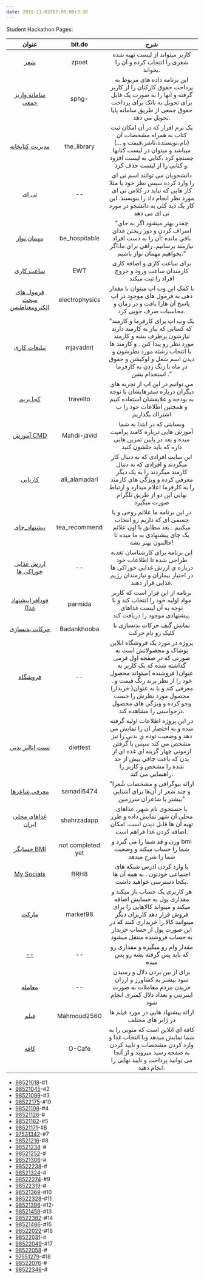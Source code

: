 ```yaml
---
date: 2019-11-03T07:00:00+3:30
---
```

Student Hackathon Pages:

|       عنوان                 |      bit.do     |                 شرح                    |
|:----------------------------:|:---------------:|:----------------------------------------:|
|[شعر](http://98522022.pythonanywhere.com)|zpoet|کاربر میتواند از لیست تهیه شده شعری را انتخاب کرده و آن را بخواند.|
|[سامانه واریز جمعی](http://98521045.pythonanywhere.com)|sphg-|این برنامه داده های مربوط به پرداخت حقوق کارکنان را از کاربر گرفته و آنها را به صورت یک فایل برای تحویل به بانک برای پرداخت حقوق جمعی از طریق سامانه پایا تحویل می دهد.|
|[مدیریت کتابخانه](http://98521171.pythonanywhere.com)|the_library|یک نرم افزار که در آن امکان ثبت کتاب به همراه مشخصات آن (نام،نویسنده،ناشر،قیمت و ...) میباشد و میتوان در لیست کتابها جستجو کرد ،کتابی به لیست افزود و کتابی را از لیست حذف کرد.|
|[تی ای](http://98521099.pythonanywhere.com)|--|دانشجویان می توانند اسم تی ای را وارد کرده سپس نظر خود یا مثلا کار هایی که نباید در کلاس تی ای مورد نظر انجام داد را بنویسند. این کار یک دید کلی به دانشجو در مورد تی ای می دهد|
|[مهمان نواز](http://98521369.pythonanywhere.com)|be_hospitable|"چقدر بهتر ميشود اگر به جاي اسراف كردن و دور ريختن  غذاي باقي مانده ؛آن را به دست افراد نيازمند برسانيم. راهي براي ما،اگر بخواهيم مهمان نواز باشيم."|
|[ساعت کاری](http://98521162.pythonanywhere.com)|EWT|برای ساعت کاری و اضافه کاری کارمندان ساعت ورود و خروج افراد را ثبت میکند|
|[فرمول های مبحث الکترومغناطیس](http://98522274.pythonanywhere.com)|electrophysics|با کمک این وب اپ میتوان با مقدار دهی به فرمول های موجود در اپ پاسخ آن هارا یافت و در زمان و محاسبات صرف جویی کرد.|
|[تبلیغات کاری](http://98522049.pythonanywhere.com)|mjavadmt|"یک وب اپ برای کارفرما و کارمند که کسایی که نیاز به کارمند دارند نیازشون برطرف بشه و کارمند مورد نظر رو پیدا کنن . و کارمند ها با انتخاب رشته مورد نظرشون و دیدن اسم شغل و لوکیشن و حقوق در ماه با زنگ زدن به کارفرما استخدام بشن ."|
|[كجا بريم](http://98522382.pythonanywhere.com)|travelto|مي توانيم در اين اپ از تجربه هاي ديگران درباره سفرهايشان با توجه به بودجه و علايقشان استفاده كنيم و همچنين اطلاعات خود را ب اشتراك بگذاريم|
|[آموزش CMD](http://98521108.pythonanywhere.com)|Mahdi-javid|وبسایتی که در ابتدا به شما آموزش هایی درباره کامند پرامپت میده و بعد در پایین تمرین هایی داره که باید حلشون کنید|
|[کاریابی](http://98521216.pythonanywhere.com)|ali_alamadari|این سایت افرادی که به دنبال کار میگردند و افرادی که به دنبال کارمند میگردند را  به یک دیگر معرفی کرده و ویژگی های کارمند را به کارفرما اعلام میدارد و ارتباط نهایی این دو از طریق تلگرام صورت میگیرد|
|[پیشنهاد_چای](http://98522319.pythonanywhere.com)|tea_recommend|در این برنامه ما علائم روحی و یا جسمی ای که داریم رو انتخاب میکنیم...بعد مطابق با اون علائم یک چای پیشنهادی به ما میده تا حالمون بهتر بشه!|
|[ارزش غذایی خوراکی ها](http://98522076.pythonanywhere.com)|--|این برنامه برای کارشناسان تغذیه طراحی شده تا اطلاعات خود درباره ی ارزش غذایی خوراکی ها در اختیار بیماران و نیازمندان رژیم غذایی قرار دهند.|
|[فودآفر(پیشنهاد غذا)](http://98521459.pythonanywhere.com)|parmida|برنامه از این قرار است که کاربر مواد اولیه خود را انتخاب کند و با توجه به آن لیست غذاهای پیشنهادی موجود را دریافت کند.|
|[حرکات بدنسازی](http://98521396.pythonanywhere.com)|Badankhooba|نمایش گیف حرکات بدنسازی با کلیک رو نام حرکت|
|[فروشگاه](http://97551279.pythonanywhere.com)|--|پروژه در مورد یک  فروشگاه انلاین پوشاک و محصولاتش است به صورتی که  در صفحه اول فرمی گذاشته  شده  که یک کاربر به عنوان( فروشنده )میتواند محصول خود را از نظر برند رنگ قیمت و.. معرفی کند و یا به عنوان( خریدار) محصول مورد نظرش را جست وجو کرده و ویژگی های محصول درخواستی را مشاهده کند.|
|[تست اناليز بدني](http://98522328.pythonanywhere.com)|diettest|در اين پروژه اطلاعات اوليه گرفته شده و به اختصار ان را نمايش مي دهد و وضعيت توده ي بدني را نيز مشخص مي كند سپس با گرفتن ازموني چهار گزينه اي غده اي از بدن كه باعث چاقي بيش از حد شده را مشخص و كاربر را راهنمايي مي كند.|
|[معرفی شاعرها](http://98521324.pythonanywhere.com)|samadi6474|"ارائه بیوگرافی و مشخصات شُعرا و چند شعر از آن‌ها برای آشنایی بیشتر با شاعران سرزمین"|
|[غذاهای محلی ایران](http://98521018.pythonanywhere.com)|shahrzadapp|با جستجوی نام شهر، غذاهای محلی آن شهر نمایش داده و طرز تهیه آن ها قابل دیدن است. امکان اضافه کردن غذا فراهم است.|
|[حسابگر BMI](http://98521306.pythonanywhere.com)|not completed yet|وزن و قد شما را می گیرد و bmi شما را حساب میکند و وضعیت شما را شرح میدهد|
|[My Socials](http://98522175.pythonanywhere.com)|ffRH8|با وارد کردن ادرس شبکه های اجتماعی خودتون . به همه آن ها یکجا دسترسی خواهید داشت.|
|[مارکت](http://98522238.pythonanywhere.com)|market98|هر کاربری یک حساب باز میکند و مقداری پول به حسابش اضافه میکند و میتواند کالاهایی را برای فروش قرار دهد کاربران دیگر میتوانند کالا را خریداری کنند که در این صورت پول از حساب خریدار به حساب فروشنده منتقل میشود|
|[--](http://98522058.pythonanywhere.com)|--|مقدار وام رو میگیره و مقداری رو که باید پس گرفته بشه رو پس میده|
|[معامله](http://98521126.pythonanywhere.com)|--|برای از بین بردن دلال و رسیدن سود بیشتر به کشاورز و ارزان خریدن مردم معاملات به صورت اینترنتی و تعداد دلال کمتری انجام شود|
|[فیلم](http://98521489.pythonanywhere.com)|Mahmoud2560|ارائه پیشنهاد هایی در مورد فیلم ها در ژانر های مختلف|
|[کافه](http://98522031.pythonanywhere.com)|O-Cafe|کافه ای انلاین است که منویی را به شما نمایش میدهد وبا انتخاب غذا و وارد کردن مشخصات و تایید کردن به صفحه رسید میروید و از آنجا می توانید پرداخت و تایید نهایی را انجام دهید.|




* [98521018](http://http://98521018.pythonanywhere.com/)-#1
* [98521045](http://http://98521045.pythonanywhere.com/)-#2
* [98521099](http://http://98521099.pythonanywhere.com/)-#3
* [98522175](http://http://98522175.pythonanywhere.com/)-#19
* [98521108](http://http://98521108.pythonanywhere.com/)-#4
* [98521126](http://http://98521126.pythonanywhere.com/)-#
* [98521162](http://http://98521162.pythonanywhere.com/)-#5
* [98521171](http://http://98521171.pythonanywhere.com/)-#6
* [97531342](http://http://97531342.pythonanywhere.com/)-#7
* [98521216](http://http://98521216.pythonanywhere.com/)-#8
* [98521234](http://http://98521234.pythonanywhere.com/)-#
* [98521252](http://http://98521252.pythonanywhere.com/)-#
* [98521306](http://http://98521306.pythonanywhere.com/)-#
* [98522238](http://http://98522238.pythonanywhere.com/)-#
* [98521324](http://http://98521324.pythonanywhere.com/)-#
* [98522274](http://http://98522274.pythonanywhere.com/)-#9
* [98522319](http://http://98522319.pythonanywhere.com/)-#
* [98521369](http://http://98521369.pythonanywhere.com/)-#10
* [98522328](http://http://98522328.pythonanywhere.com/)-#11
* [98521396](http://http://98521396.pythonanywhere.com/)-#12-
* [98521459](http://http://98521459.pythonanywhere.com/)-#13
* [98522382](http://http://98522382.pythonanywhere.com/)-#14
* [98521486](http://http://98521486.pythonanywhere.com/)-#15
* [98522022](http://http://98522022.pythonanywhere.com/)-#16
* [98522031](http://http://98522031.pythonanywhere.com/)-#
* [98522049](http://http://98522049.pythonanywhere.com/)-#17
* [98522058](http://http://98522058.pythonanywhere.com/)-#
* [97551279](http://http://97551279.pythonanywhere.com/)-#18
* [98522076](http://http://98522076.pythonanywhere.com/)-#
* [98522346](http://http://98522346.pythonanywhere.com/)-#
